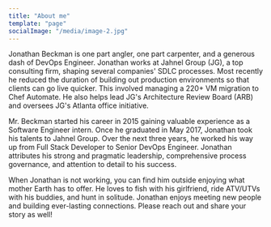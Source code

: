 ```yaml
---
title: "About me"
template: "page"
socialImage: "/media/image-2.jpg"
---
```


Jonathan Beckman is one part angler, one part carpenter, and a generous dash of DevOps Engineer. Jonathan works 
at Jahnel Group (JG), a top consulting firm, shaping several companies' SDLC processes. Most recently he reduced the 
duration of building out production environments so that clients can go live quicker. This involved managing a 
220+ VM migration to Chef Automate. He also helps lead JG's Architecture Review Board (ARB) and oversees JG's Atlanta 
office initiative.

Mr. Beckman started his career in 2015 gaining valuable experience as a Software Engineer intern. Once he graduated in 
May 2017, Jonathan took his talents to Jahnel Group. Over the next three years, he worked his way up from Full Stack 
Developer to Senior DevOps Engineer. Jonathan attributes his strong and pragmatic leadership, comprehensive process 
governance, and attention to detail to his success.

When Jonathan is not working, you can find him outside enjoying what mother Earth has to offer. He loves to fish with 
his girlfriend, ride ATV/UTVs with his buddies, and hunt in solitude. Jonathan enjoys meeting new people and building 
ever-lasting connections. Please reach out and share your story as well!
